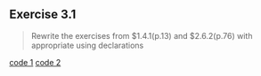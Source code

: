 ## Exercise 3.1

> Rewrite the exercises from $1.4.1(p.13) and $2.6.2(p.76) with appropriate using declarations

[code 1](ex1_10_re.cpp) [code 2](ex2_41_re.cpp)